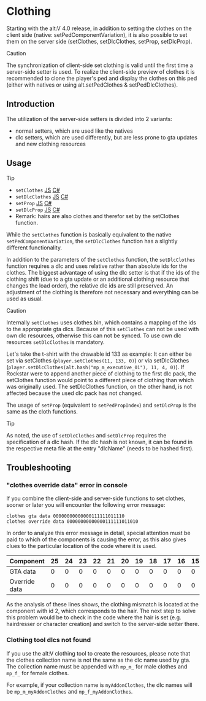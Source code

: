 ﻿# Clothing

Starting with the alt:V 4.0 release, in addition to setting the clothes on the client side (native: setPedComponentVariation), it is also possible to set them on the server side (setClothes, setDlcClothes, setProp, setDlcProp).

> [!CAUTION]
> The synchronization of client-side set clothing is valid until the first time a server-side setter is used. To realize the client-side preview of clothes it is recommended to clone the player's ped and display the clothes on this ped (either with natives or using alt.setPedClothes & setPedDlcClothes).

## Introduction

The utilization of the server-side setters is divided into 2 variants:
- normal setters, which are used like the natives
- dlc setters, which are used differently, but are less prone to gta updates and new clothing resources

## Usage

> [!TIP]
> - `setClothes` [JS](https://docs.altv.mp/js/api/alt-server.Player.html#_altmp_altv_types_alt_server_Player_setClothes) [C#](https://docs.altv.mp/cs/api/AltV.Net.Elements.Entities.IPlayer.html#AltV_Net_Elements_Entities_IPlayer_SetClothes_System_Byte_System_UInt16_System_Byte_System_Byte_)
> - `setDlcClothes` [JS](https://docs.altv.mp/js/api/alt-server.Player.html#_altmp_altv_types_alt_server_Player_setDlcClothes) [C#](https://docs.altv.mp/cs/api/AltV.Net.Elements.Entities.IPlayer.html#AltV_Net_Elements_Entities_IPlayer_SetDlcClothes_System_Byte_System_UInt16_System_Byte_System_Byte_System_UInt32_)
> - `setProp` [JS](https://docs.altv.mp/js/api/alt-server.Player.html#_altmp_altv_types_alt_server_Player_setProp) [C#](https://docs.altv.mp/cs/api/AltV.Net.Elements.Entities.IPlayer.html#AltV_Net_Elements_Entities_IPlayer_SetProps_System_Byte_System_UInt16_System_Byte_)
> - `setDlcProp` [JS](https://docs.altv.mp/js/api/alt-server.Player.html#_altmp_altv_types_alt_server_Player_setDlcProp) [C#](https://docs.altv.mp/cs/api/AltV.Net.Elements.Entities.IPlayer.html#AltV_Net_Elements_Entities_IPlayer_SetDlcProps_System_Byte_System_UInt16_System_Byte_System_UInt32_)
> - Remark: hairs are also clothes and therefor set by the setClothes function.

While the `setClothes` function is basically equivalent to the native `setPedComponentVariation`, the `setDlcClothes` function has a slightly different functionality.

In addition to the parameters of the `setClothes` function, the `setDlcClothes` function requires a dlc and uses relative rather than absolute ids for the clothes.
The biggest advantage of using the dlc setter is that if the ids of the clothing shift (due to a gta update or an additional clothing resource that changes the load order), the relative dlc ids are still preserved. An adjustment of the clothing is therefore not necessary and everything can be used as usual.

> [!CAUTION]
> Internally `setClothes` uses clothes.bin, which contains a mapping of the ids to the appropriate gta dlcs. Because of this `setClothes` can not be used with own dlc resources, otherwise this can not be synced. To use own dlc resources `setDlcClothes` is mandatory.

Let's take the t-shirt with the drawable id 133 as example:
It can either be set via setClothes (`player.setClothes(11, 133, 0)`) or via setDlcClothes (`player.setDlcClothes(alt.hash("mp_m_executive_01"), 11, 4, 0)`).
If Rockstar were to append another piece of clothing to the first dlc pack, the setClothes function would point to a different piece of clothing than which was originally used.
The setDlcClothes function, on the other hand, is not affected because the used dlc pack has not changed.

The usage of `setProp` (equivalent to `setPedPropIndex`) and `setDlcProp` is the same as the cloth functions.

> [!TIP]
> As noted, the use of `setDlcClothes` and `setDlcProp` requires the specification of a dlc hash.
> If the dlc hash is not known, it can be found in the respective meta file at the entry "dlcName" (needs to be hashed first).

## Troubleshooting

### "clothes override data" error in console

If you combine the client-side and server-side functions to set clothes, sooner or later you will encounter the following error message:

```
clothes gta data 00000000000000111111011110
clothes override data 00000000000000111111011010
```

In order to analyze this error message in detail, special attention must be paid to which of the components is causing the error, as this also gives clues to the particular location of the code where it is used.

| Component | 25 | 24 | 23 | 22 | 21 | 20 | 19 | 18 | 17 | 16 | 15 | 14 | 13 | 12 | 11 | 10 | 9 | 8 | 7 | 6 | 5 | 4 | 3 | 2 | 1 | 0 |
| --------- | -- | -- | -- | -- | -- | -- | -- | -- | -- | -- | -- | -- | -- | -- | -- | -- | - | - | - | - | - | - | - | - | - | - |
| GTA data | 0 | 0 | 0 | 0 | 0 | 0 | 0 | 0 | 0 | 0 | 0 | 0 | 0 | 0 | 1 | 1 | 1 | 1 | 1 | 1 | 0 | 1 | 1 | 1 | 1 | 0 |
| Override data | 0 | 0 | 0 | 0 | 0 | 0 | 0 | 0 | 0 | 0 | 0 | 0 | 0 | 0 | 1 | 1 | 1 | 1 | 1 | 1 | 0 | 1 | 1 | 0 | 1 | 0 |

As the analysis of these lines shows, the clothing mismatch is located at the component with id 2, which corresponds to the hair.
The next step to solve this problem would be to check in the code where the hair is set (e.g. hairdresser or character creation) and switch to the server-side setter there.

### Clothing tool dlcs not found

If you use the alt:V clothing tool to create the resources, please note that the clothes collection name is not the same as the dlc name used by gta. The collection name must be appended with `mp_m_` for male clothes and `mp_f_` for female clothes.

For example, if your collection name is `myAddonClothes`, the dlc names will be `mp_m_myAddonClothes` and `mp_f_myAddonClothes`.